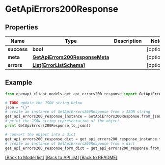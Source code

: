 # GetApiErrors200Response


## Properties

Name | Type | Description | Notes
------------ | ------------- | ------------- | -------------
**success** | **bool** |  | [optional] 
**meta** | [**GetApiErrors200ResponseMeta**](GetApiErrors200ResponseMeta.md) |  | [optional] 
**errors** | [**List[ErrorListSchema]**](ErrorListSchema.md) |  | [optional] 

## Example

```python
from openapi_client.models.get_api_errors200_response import GetApiErrors200Response

# TODO update the JSON string below
json = "{}"
# create an instance of GetApiErrors200Response from a JSON string
get_api_errors200_response_instance = GetApiErrors200Response.from_json(json)
# print the JSON string representation of the object
print GetApiErrors200Response.to_json()

# convert the object into a dict
get_api_errors200_response_dict = get_api_errors200_response_instance.to_dict()
# create an instance of GetApiErrors200Response from a dict
get_api_errors200_response_form_dict = get_api_errors200_response.from_dict(get_api_errors200_response_dict)
```
[[Back to Model list]](../README.md#documentation-for-models) [[Back to API list]](../README.md#documentation-for-api-endpoints) [[Back to README]](../README.md)


